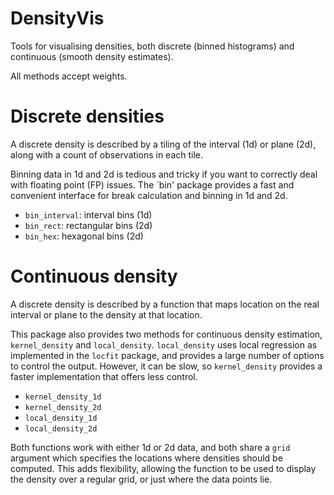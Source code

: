 # DensityVis

Tools for visualising densities, both discrete (binned histograms) and continuous (smooth density estimates).

All methods accept weights.

# Discrete densities

A discrete density is described by a tiling of the interval (1d) or plane (2d), along with a count of observations in each tile.

Binning data in 1d and 2d is tedious and tricky if you want to correctly deal with floating point (FP) issues. The `bin' package provides a fast and convenient interface for break calculation and binning in 1d and 2d.

* `bin_interval`: interval bins (1d)
* `bin_rect`: rectangular bins (2d) 
* `bin_hex`: hexagonal bins (2d)

# Continuous density

A discrete density is described by a function that maps location on the real interval or plane to the density at that location.

This package also provides two methods for continuous density estimation, `kernel_density` and `local_density`. `local_density` uses local regression as implemented in the `locfit` package, and provides a large number of options to control the output. However, it can be slow, so `kernel_density` provides a faster implementation that offers less control.

* `kernel_density_1d`
* `kernel_density_2d`
* `local_density_1d`
* `local_density_2d`

Both functions work with either 1d or 2d data, and both share a `grid` argument which specifies the locations where densities should be computed. This adds flexibility, allowing the function to be used to display the density over a regular grid, or just where the data points lie.